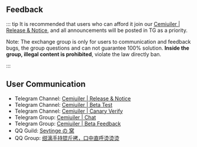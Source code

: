 ## Feedback

::: tip It is recommended that users who can afford it join our [Cemiuiler | Release & Notice](https://t.me/s/cemiuiler_release), and all announcements will be posted in TG as a priority.

Note: The exchange group is only for users to communication and feedback bugs, the group questions and can not guarantee 100% solution. **Inside the group, illegal content is prohibited**, violate the law directly ban.

:::
## User Communication

- Telegram Channel: [Cemiuiler | Release & Notice](https://t.me/s/cemiuiler_release)
- Telegram Channel: [Cemiuiler | Beta Test](https://t.me/s/cemiuiler_beta)
- Telegram Channel: [Cemiuiler | Canary Verify](https://t.me/s/cemiuiler_canary_verify)
- Telegram Group: [Cemiuiler | Chat](https://t.me/cemiuiler_chat)
- Telegram Group: [Cemiuiler | Beta Feedback](https://t.me/cemiuiler_beta_feedback)
- QQ Guild: [Sevtinge の 窝](https://pd.qq.com/s/35ooe0ssj)
- QQ Group: [绀漓手持锟斤拷，口中直呼烫烫烫](https://jq.qq.com/?_wv=1027&k=TedCJq8V)
